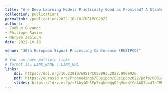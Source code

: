 ```yaml
---
title: "Are Deep Learning Models Practically Good as Promised? A Strategic Comparison of Deep Learning Models for Time Series Forecasting"
collection: publications
permalink: /publication/2022-10-18-EUSIPCO2022
authors:
- Zuokun Ouyang*
- Philippe Ravier
- Meryem Jabloun
date: 2022-10-18

venue: "30th European Signal Processing Conference (EUSIPCO)"

# You can have multiple links
# format is, LINK_NAME : LINK_URL
links:
    doi: https://doi.org/10.23919/EUSIPCO55093.2022.9909926
    pdf: https://eurasip.org/Proceedings/Eusipco/Eusipco2022/pdfs/0001477.pdf
    slides: https://1drv.ms/p/s!AhyS6h5Ep7xgkeNgg02q9ugdfCeAAQ?e=4IoJMB
---
```

